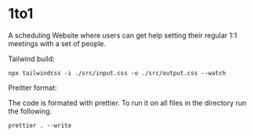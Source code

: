 # 1to1

A scheduling Website where users can get help setting their regular 1:1 meetings with a set of people.

Tailwind build:

`npx tailwindcss -i ./src/input.css -o ./src/output.css --watch`

Preitter format:

The code is formated with prettier. To run it on all files in the directory run the following.

`prettier . --write`
